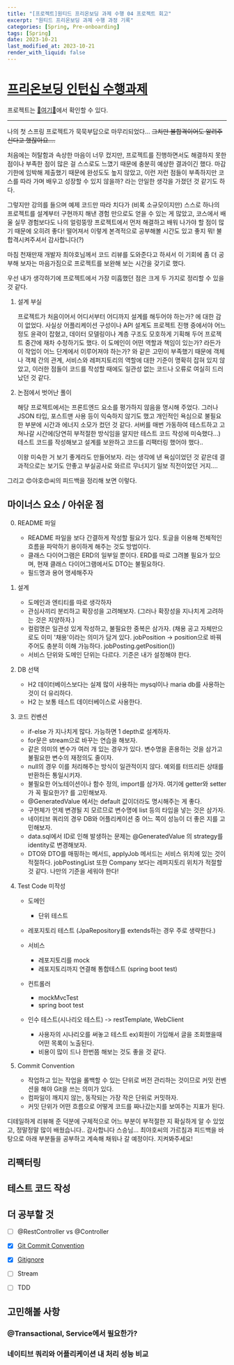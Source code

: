 ```yaml
---
title: "[프로젝트]원티드 프리온보딩 과제 수행 04 프로젝트 회고"
excerpt: "원티드 프리온보딩 과제 수행 과정 기록"
categories: [Spring, Pre-onboarding]
tags: [Spring]
date: 2023-10-21
last_modified_at: 2023-10-21
render_with_liquid: false
---
```

# [프리온보딩 인턴십 수행과제](https://bow-hair-db3.notion.site/1850bca26fda4e0ca1410df270c03409)

프로젝트는 [🚀여기🚀](https://github.com/yeondori/wanted-pre-onboarding-backend)에서 확인할 수 있다.

-------------

나의 첫 스프링 프로젝트가 묵묵부답으로 마무리되었다...
~~그치만 불합격이어도 알려주신다고 했잖아요....~~

처음에는 허탈함과 속상한 마음이 너무 컸지만, 프로젝트를 진행하면서도 해결하지 못한 점이나 부족한 점이 많은 걸 스스로도 느꼈기 때문에 충분히 예상한 결과이긴 했다.
마감 기한에 임박해 제출했기 때문에 완성도도 높지 않았고, 이런 저런 점들이 부족하지만 코스를 따라 가며 배우고 성장할 수 있지 않을까? 라는 안일한 생각을 가졌던 것 같기도 하다.

그렇지만 강의를 들으며 예제 코드만 따라 치다가 (비록 소규모이지만) 스스로 하나의 프로젝트를 설계부터 구현까지 해낸 경험 만으로도 얻을 수 있는 게 많았고, 
코스에서 배울 실무 경험보다도 나의 얼렁뚱땅 프로젝트에서 먼저 해결하고 배워 나가야 할 점이 많기 때문에 오히려 좋다! 떨어져서 이렇게 본격적으로 공부해볼 시간도 있고 좋지 뭐! 불합격시켜주셔서 감사합니다(?)

마침 천재만재 개발자 최야호님께서 코드 리뷰를 도와준다고 하셔서 이 기회에 좀 더 공부해 보자는 마음가짐으로 프로젝트를 보완해 보는 시간을 갖기로 했다.

우선 내가 생각하기에 프로젝트에서 가장 미흡했던 점은 크게 두 가지로 정리할 수 있을 것 같다.

1. 설계 부실
    
   프로젝트가 처음이어서 어디서부터 어디까지 설계를 해두어야 하는가? 에 대한 감이 없었다. 사실상 어플리케이션 구성이나 API 설계도 프로젝트 진행 중에서야 어느 정도 윤곽이 잡혔고, 
   데이터 모델링이나 계층 구조도 모호하게 기획해 두어 프로젝트 중간에 재차 수정하기도 했다.
   이 도메인이 어떤 역할과 책임이 있는가? 라든가 이 작업이 어느 단계에서 이루어져야 하는가? 와 같은 고민이 부족했기 때문에
   객체나 객체 간의 관계, 서비스와 레퍼지토리의 역할에 대한 기준이 명확히 잡혀 있지 않았고, 이러한 점들이 코드를 작성할 때에도 일관성 없는 코드나 오류로 여실히 드러났던 것 같다. 


2. 논점에서 벗어난 풀이
    
   해당 프로젝트에서는 프론트엔드 요소를 평가하지 않음을 명시해 주었다. 그러나 JSON 타입, 포스트맨 사용 등이 익숙하지 않기도 했고 개인적인 욕심으로 불필요한 부분에 시간과 에너지 소모가 컸던 것 같다.
   서버를 매번 가동하여 테스트하고 고쳐나갈 시간에(당연히 부적절한 방식임을 알지만 테스트 코드 작성에 미숙했다...) 테스트 코드를 작성해보고 설계를 보완하고 코드를 리팩터링 했어야 했다.. 
   
   이왕 미숙한 거 보기 좋게라도 만들어보자. 라는 생각에 낸 욕심이었던 것 같은데 결과적으로는 보기도 안좋고 부실공사로 와르르 무너지기 일보 직전이었던 거지.... 
       


그리고 😍야호😍씨의 피드백을 정리해 보면 이렇다.



## 마이너스 요소 / 아쉬운 점

0. README 파일
   - README 파일을 보다 간결하게 작성할 필요가 있다. 토글을 이용해 전체적인 흐름을 파악하기 용이하게 해주는 것도 방법이다.
   - 클래스 다이어그램은 ERD의 일부일 뿐이다. ERD를 따로 그려볼 필요가 있으며, 현재 클래스 다이어그램에서도 DTO는 불필요하다.
   - 필드명과 용어 명세해주자
   

1. 설계
   - 도메인과 엔티티를 따로 생각하자
   - 관심사끼리 분리하고 확장성을 고려해보자. (그러나 확장성을 지나치게 고려하는 것은 지양하자.)
   - 컬럼명은 일관성 있게 작성하고, 불필요한 중복은 삼가자. (채용 공고 자체만으로도 이미 '채용'이라는 의미가 담겨 있다. jobPosition -> position으로 바꿔주어도 충분히 이해 가능하다. jobPosting.getPosition())
   - 서비스 단위와 도메인 단위는 다르다. 기준은 내가 설정해야 한다.


2. DB 선택
   - H2 데이터베이스보다는 실제 많이 사용하는 mysql이나 maria db를 사용하는 것이 더 유리하다.
   - H2 는 보통 테스트 데이터베이스로 사용한다.


3. 코드 컨벤션
   - if-else 가 지나치게 많다. 가능하면 1 depth로 설계하자.
   - for문은 stream으로 바꾸는 연습을 해보자.
   - 같은 의미의 변수가 여러 개 있는 경우가 있다. 변수명을 혼용하는 것을 삼가고 불필요한 변수의 재정의도 줄이자.
   - null의 경우 이를 처리해주는 방식이 일관적이지 않다. 예외를 터뜨리든 상태를 반환하든 통일시키자.
   - 불필요한 어노테이션이나 함수 정의, import를 삼가자. 여기에 getter와 setter가 꼭 필요한가? 를 고민해보자.
   - @GeneratedValue 에서는 default 값이더라도 명시해주는 게 좋다.
   - 구현체가 언제 변경될 지 모르므로 변수명에 list 등의 타입을 넣는 것은 삼가자.
   - 네이티브 쿼리의 경우 DB와 어플리케이션 중 어느 쪽이 성능이 더 좋은 지를 고민해보자. 
   - data.sql에서 ID로 인해 발생하는 문제는 @GeneratedValue 의 strategy를 identity로 변경해보자.
   - DTO와 DTO를 매핑하는 메서드, applyJob 메서드는 서비스 위치에 있는 것이 적절하다. jobPostingList 또한 Company 보다는 레퍼지토리 위치가 적절할 것 같다. 나만의 기준을 세워야 한다!


4. Test Code 미작성

   - 도메인
     - 단위 테스트
     
   - 레포지토리 테스트 (JpaRepository를 extends하는 경우 주로 생략한다.)
   
   - 서비스
      - 레포지토리를 mock
      - 레포지토리까지 연결해 통합테스트 (spring boot test)
     
   - 컨트롤러
      - mockMvcTest
      - spring boot test
     
   - 인수 테스트(시나리오 테스트) -> restTemplate, WebClient
      - 사용자의 시나리오를 써놓고 테스트 ex)회원이 가입해서 글을 조회했을때 어떤 목록이 노출된다.
      - 비용이 많이 드나 한번쯤 해보는 것도 좋을 것 같다.
   

5. Commit Convention
   - 작업하고 있는 작업을 롤백할 수 있는 단위로 버전 관리하는 것이므로 커밋 컨벤션을 해야 Git을 쓰는 의미가 있다.
   - 컴파일이 깨지지 않는, 동작되는 가장 작은 단위로 커밋하자.
   - 커밋 단위가 어떤 흐름으로 어떻게 코드를 짜나갔는지를 보여주는 지표가 된다.

디테일하게 리뷰해 준 덕분에 구체적으로 어느 부분이 부적절한 지 확실하게 알 수 있었고, 정말정말 많이 배웠습니다.. 감사합니다 스승님... 
최야호씨의 가르침과 피드백을 바탕으로 아래 부분들을 공부하고 계속해 채워나 갈 예정이다. 지켜봐주세요!

## 리팩터링 


## 테스트 코드 작성


## 더 공부할 것

- [ ] @RestController vs @Controller

- [x] [Git Commit Convention](https://yeondori.github.io/posts/til-commit-convention/#type)

- [x] [Gitignore](https://yeondori.github.io/posts/til-gitignore) 

- [ ] Stream

- [ ] TDD

## 고민해볼 사항
### @Transactional, Service에서 필요한가?
### 네이티브 쿼리와 어플리케이션 내 처리 성능 비교
